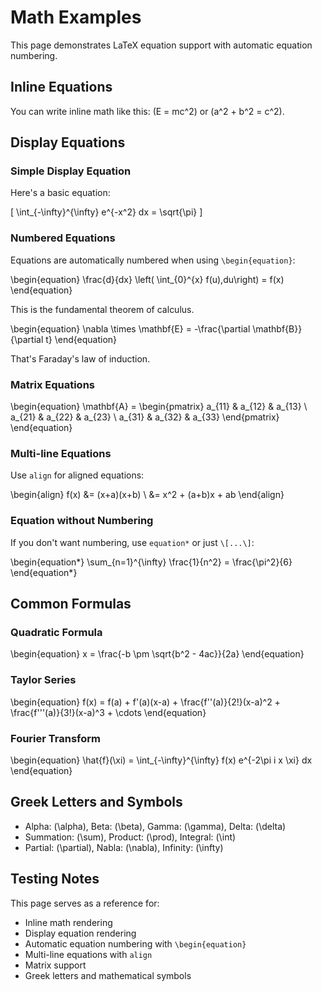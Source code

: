 # Math Examples

This page demonstrates LaTeX equation support with automatic equation numbering.

## Inline Equations

You can write inline math like this: \(E = mc^2\) or \(a^2 + b^2 = c^2\).

## Display Equations

### Simple Display Equation

Here's a basic equation:

\[
\int_{-\infty}^{\infty} e^{-x^2} dx = \sqrt{\pi}
\]

### Numbered Equations

Equations are automatically numbered when using `\begin{equation}`:

\begin{equation}
\frac{d}{dx} \left( \int_{0}^{x} f(u)\,du\right) = f(x)
\end{equation}

This is the fundamental theorem of calculus.

\begin{equation}
\nabla \times \mathbf{E} = -\frac{\partial \mathbf{B}}{\partial t}
\end{equation}

That's Faraday's law of induction.

### Matrix Equations

\begin{equation}
\mathbf{A} = \begin{pmatrix}
a_{11} & a_{12} & a_{13} \\
a_{21} & a_{22} & a_{23} \\
a_{31} & a_{32} & a_{33}
\end{pmatrix}
\end{equation}

### Multi-line Equations

Use `align` for aligned equations:

\begin{align}
f(x) &= (x+a)(x+b) \\
     &= x^2 + (a+b)x + ab
\end{align}

### Equation without Numbering

If you don't want numbering, use `equation*` or just `\[...\]`:

\begin{equation*}
\sum_{n=1}^{\infty} \frac{1}{n^2} = \frac{\pi^2}{6}
\end{equation*}

## Common Formulas

### Quadratic Formula

\begin{equation}
x = \frac{-b \pm \sqrt{b^2 - 4ac}}{2a}
\end{equation}

### Taylor Series

\begin{equation}
f(x) = f(a) + f'(a)(x-a) + \frac{f''(a)}{2!}(x-a)^2 + \frac{f'''(a)}{3!}(x-a)^3 + \cdots
\end{equation}

### Fourier Transform

\begin{equation}
\hat{f}(\xi) = \int_{-\infty}^{\infty} f(x) e^{-2\pi i x \xi} dx
\end{equation}

## Greek Letters and Symbols

- Alpha: \(\alpha\), Beta: \(\beta\), Gamma: \(\gamma\), Delta: \(\delta\)
- Summation: \(\sum\), Product: \(\prod\), Integral: \(\int\)
- Partial: \(\partial\), Nabla: \(\nabla\), Infinity: \(\infty\)

## Testing Notes

This page serves as a reference for:
- Inline math rendering
- Display equation rendering
- Automatic equation numbering with `\begin{equation}`
- Multi-line equations with `align`
- Matrix support
- Greek letters and mathematical symbols
